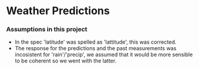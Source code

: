 # Weather Predictions

### Assumptions in this project
- In the spec 'latitude' was spelled as 'lattitude', this was corrected.
- The response for the predictions and the past measurements was incosistent for 'rain'/'precip', we assumed that it would be more sensible to be coherent so we went with the latter.